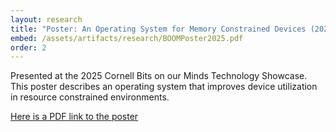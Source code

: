 ```yaml
---
layout: research
title: "Poster: An Operating System for Memory Constrained Devices (2025)"
embed: /assets/artifacts/research/BOOMPoster2025.pdf
order: 2
---
```


Presented at the 2025 Cornell Bits on our Minds Technology Showcase.  
This poster describes an operating system that improves device utilization
in resource constrained environments.

[Here is a PDF link to the poster](/assets/artifacts/research/BOOMPoster2025.pdf)
